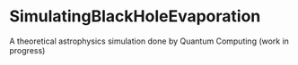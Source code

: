 # SimulatingBlackHoleEvaporation
A theoretical astrophysics simulation done by Quantum Computing (work in progress)
